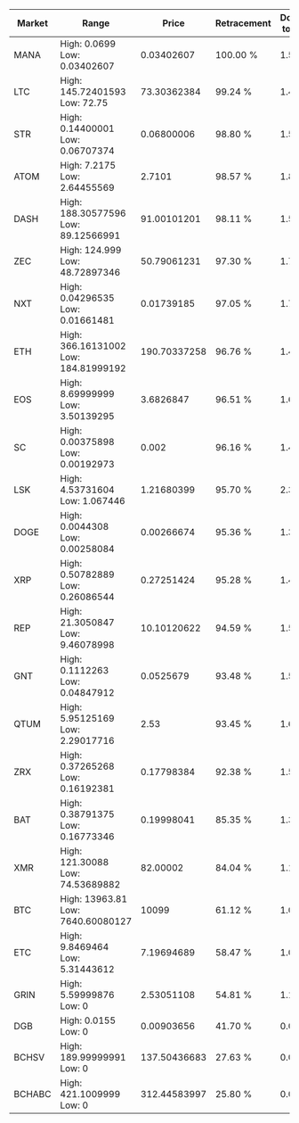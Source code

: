 | Market | Range | Price| Retracement | Doubles to 50% |
| --- | --- | --- | --- | --- |
| MANA | High: 0.0699<br />Low: 0.03402607 | 0.03402607 | 100.00 % | 1.53 |
| LTC | High: 145.72401593<br />Low: 72.75 | 73.30362384 | 99.24 % | 1.49 |
| STR | High: 0.14400001<br />Low: 0.06707374 | 0.06800006 | 98.80 % | 1.55 |
| ATOM | High: 7.2175<br />Low: 2.64455569 | 2.7101 | 98.57 % | 1.82 |
| DASH | High: 188.30577596<br />Low: 89.12566991 | 91.00101201 | 98.11 % | 1.52 |
| ZEC | High: 124.999<br />Low: 48.72897346 | 50.79061231 | 97.30 % | 1.71 |
| NXT | High: 0.04296535<br />Low: 0.01661481 | 0.01739185 | 97.05 % | 1.71 |
| ETH | High: 366.16131002<br />Low: 184.81999192 | 190.70337258 | 96.76 % | 1.44 |
| EOS | High: 8.69999999<br />Low: 3.50139295 | 3.6826847 | 96.51 % | 1.66 |
| SC | High: 0.00375898<br />Low: 0.00192973 | 0.002 | 96.16 % | 1.42 |
| LSK | High: 4.53731604<br />Low: 1.067446 | 1.21680399 | 95.70 % | 2.30 |
| DOGE | High: 0.0044308<br />Low: 0.00258084 | 0.00266674 | 95.36 % | 1.31 |
| XRP | High: 0.50782889<br />Low: 0.26086544 | 0.27251424 | 95.28 % | 1.41 |
| REP | High: 21.3050847<br />Low: 9.46078998 | 10.10120622 | 94.59 % | 1.52 |
| GNT | High: 0.1112263<br />Low: 0.04847912 | 0.0525679 | 93.48 % | 1.52 |
| QTUM | High: 5.95125169<br />Low: 2.29017716 | 2.53 | 93.45 % | 1.63 |
| ZRX | High: 0.37265268<br />Low: 0.16192381 | 0.17798384 | 92.38 % | 1.50 |
| BAT | High: 0.38791375<br />Low: 0.16773346 | 0.19998041 | 85.35 % | 1.39 |
| XMR | High: 121.30088<br />Low: 74.53689882 | 82.00002 | 84.04 % | 1.19 |
| BTC | High: 13963.81<br />Low: 7640.60080127 | 10099 | 61.12 % | 1.07 |
| ETC | High: 9.8469464<br />Low: 5.31443612 | 7.19694689 | 58.47 % | 1.05 |
| GRIN | High: 5.59999876<br />Low: 0 | 2.53051108 | 54.81 % | 1.11 |
| DGB | High: 0.0155<br />Low: 0 | 0.00903656 | 41.70 % | 0.00 |
| BCHSV | High: 189.99999991<br />Low: 0 | 137.50436683 | 27.63 % | 0.00 |
| BCHABC | High: 421.1009999<br />Low: 0 | 312.44583997 | 25.80 % | 0.00 |
